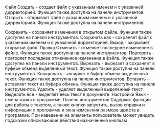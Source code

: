 Файл
Создать - создает файл с указанным именем и с указанной дирректорией. Функция также доступна на панели инструментов.
Открыть - открывает файл с указанным именем и с указанной дирректорией. Функция также доступна на панели инструментов.
          
Сохранить - сохраняет изменения в открытом файле. Функция также доступна на панели инструментов.
Сохранить как - сохраняет файл с указанным именем и с указанной дирректорией.
Выход - закрывает открытый файл.
Правка
Отменить - отменяет последнее изменение в файле. Функция также доступна на панели инструментов.
Повторить - повторяет последнее отмененное изменение в файле. Функция также доступна на панели инструментов.
Вырезать - вырезает и сохраняет в буфере обмена выделенный текст. Функция также доступна на панели инструментов.
Копировать - копирует  в буфер обмена выделенный текст. Функция также доступна на панели инструментов.
Вставить - вставляет текст из буфера обмена. Функция также доступна на панели инструментов.
Удалить - удаляет выделенный выделенный текст.
Выделить все - выделяет весь текст в документе.
Настройки
Язык - смена языка в программе.
Панель инструментов
Содержит функции для работы с текстом, а также кнопки запустить, вызов справки и информации о программе и окна изменения размера шрифта в программе. При наведении на элементы пользователь может увидеть подсказки описывающие действия назначенные кнопкам



